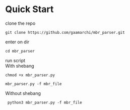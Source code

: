 # Quick Start
clone the repo  
```
git clone https://github.com/gaamarchi/mbr_parser.git
```
enter on dir
```
cd mbr_parser
```
run script  
  With shebang
  ```
  chmod +x mbr_parser.py
  ```
  
  ```
  mbr_parser.py -f mbr_file
  ```


  Without shebang
 ```
  python3 mbr_parser.py -f mbr_file
  ```


